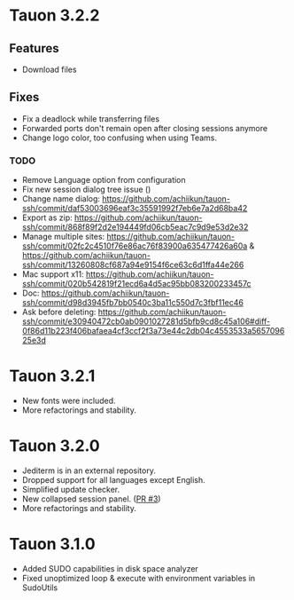 # Tauon 3.2.2

## Features

- Download files

## Fixes

- Fix a deadlock while transferring files
- Forwarded ports don't remain open after closing sessions anymore
- Change logo color, too confusing when using Teams.

### TODO

- Remove Language option from configuration
- Fix new session dialog tree issue ()
- Change name dialog: https://github.com/achiikun/tauon-ssh/commit/daf53003696eaf3c35591992f7eb6e7a2d68ba42
- Export as zip: https://github.com/achiikun/tauon-ssh/commit/868f89f2d2e194449fd06cb5eac7c9d9e53d2e32
- Manage multiple sites: https://github.com/achiikun/tauon-ssh/commit/02fc2c4510f76e86ac76f83900a635477426a60a & https://github.com/achiikun/tauon-ssh/commit/13260808cf687a94e9154f6ce63c6d1ffa44e266
- Mac support x11: https://github.com/achiikun/tauon-ssh/commit/020b542819f21ecd6a4d5ac95bb083200233457c
- Doc: https://github.com/achiikun/tauon-ssh/commit/d98d3945fb7bb0540c3ba11c550d7c3fbf11ec46
- Ask before deleting: https://github.com/achiikun/tauon-ssh/commit/e30940472cb0ab0901027281d5bfb9cd8c45a106#diff-0f86d11b223f406bafaea4cf3ccf2f3a73e44c2db04c4553533a565709625e3d

# Tauon 3.2.1

- New fonts were included.
- More refactorings and stability.

# Tauon 3.2.0

- Jediterm is in an external repository.
- Dropped support for all languages except English.
- Simplified update checker.
- New collapsed session panel. ([PR #3](https://github.com/achiikun/tauon-ssh/pull/3))
- More refactorings and stability.

# Tauon 3.1.0

- Added SUDO capabilities in disk space analyzer
- Fixed unoptimized loop & execute with environment variables in SudoUtils

